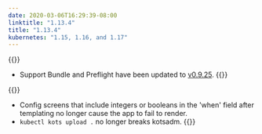 ```yaml
---
date: 2020-03-06T16:29:39-08:00
linktitle: "1.13.4"
title: "1.13.4"
kubernetes: "1.15, 1.16, and 1.17"
---
```


{{<changes>}}
* Support Bundle and Preflight have been updated to [v0.9.25](https://github.com/replicatedhq/troubleshoot/releases/tag/v0.9.25).
{{</changes>}}

{{<fixes>}}
* Config screens that include integers or booleans in the 'when' field after templating no longer cause the app to fail to render.
* `kubectl kots upload .` no longer breaks kotsadm.
{{</fixes>}}
